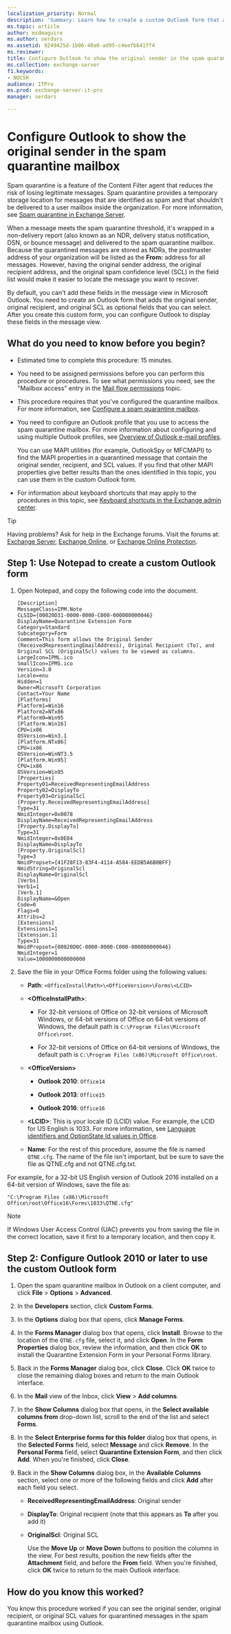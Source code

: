 ```yaml
---
localization_priority: Normal
description: 'Summary: Learn how to create a custom Outlook form that allows you to view the original sender, recipient, and SCL value for messages in the spam quarantine mailbox in Exchange Server 2016 or Exchange Server 2019.'
ms.topic: article
author: msdmaguire
ms.author: serdars
ms.assetid: 9249425d-1b06-48a0-ad95-c4eefb641ff4
ms.reviewer: 
title: Configure Outlook to show the original sender in the spam quarantine mailbox
ms.collection: exchange-server
f1.keywords:
- NOCSH
audience: ITPro
ms.prod: exchange-server-it-pro
manager: serdars

---
```


# Configure Outlook to show the original sender in the spam quarantine mailbox

Spam quarantine is a feature of the Content Filter agent that reduces the risk of losing legitimate messages. Spam quarantine provides a temporary storage location for messages that are identified as spam and that shouldn't be delivered to a user mailbox inside the organization. For more information, see [Spam quarantine in Exchange Server](spam-quarantine.md).

When a message meets the spam quarantine threshold, it's wrapped in a non-delivery report (also known as an NDR, delivery status notification, DSN, or bounce message) and delivered to the spam quarantine mailbox. Because the quarantined messages are stored as NDRs, the postmaster address of your organization will be listed as the **From:** address for all messages. However, having the original sender address, the original recipient address, and the original spam confidence level (SCL) in the field list would make it easier to locate the message you want to recover.

By default, you can't add these fields in the message view in Microsoft Outlook. You need to create an Outlook form that adds the original sender, original recipient, and original SCL as optional fields that you can select. After you create this custom form, you can configure Outlook to display these fields in the message view.

## What do you need to know before you begin?

- Estimated time to complete this procedure: 15 minutes.

- You need to be assigned permissions before you can perform this procedure or procedures. To see what permissions you need, see the "Mailbox access" entry in the [Mail flow permissions](../../permissions/feature-permissions/mail-flow-permissions.md) topic.

- This procedure requires that you've configured the quarantine mailbox. For more information, see [Configure a spam quarantine mailbox](configure-quarantine-mailboxes.md).

- You need to configure an Outlook profile that you use to access the spam quarantine mailbox. For more information about configuring and using multiple Outlook profiles, see [Overview of Outlook e-mail profiles](https://support.microsoft.com/office/f544c1ba-3352-4b3b-be0b-8d42a540459d).

  You can use MAPI utilities (for example, OutlookSpy or MFCMAPI) to find the MAPI properties in a quarantined message that contain the original sender, recipient, and SCL values. If you find that other MAPI properties give better results than the ones identified in this topic, you can use them in the custom Outlook form.

- For information about keyboard shortcuts that may apply to the procedures in this topic, see [Keyboard shortcuts in the Exchange admin center](../../about-documentation/exchange-admin-center-keyboard-shortcuts.md).

> [!TIP]
> Having problems? Ask for help in the Exchange forums. Visit the forums at: [Exchange Server](https://social.technet.microsoft.com/forums/office/home?category=exchangeserver), [Exchange Online](https://social.technet.microsoft.com/forums/msonline/home?forum=onlineservicesexchange), or [Exchange Online Protection](https://social.technet.microsoft.com/forums/forefront/home?forum=FOPE).

## Step 1: Use Notepad to create a custom Outlook form

1. Open Notepad, and copy the following code into the document.

   ```text
   [Description]
   MessageClass=IPM.Note
   CLSID={00020D31-0000-0000-C000-000000000046}
   DisplayName=Quarantine Extension Form
   Category=Standard
   Subcategory=Form
   Comment=This form allows the Original Sender (ReceivedRepresentingEmailAddress), Original Recipient (To), and Original SCL (OriginalScl) values to be viewed as columns.
   LargeIcon=IPML.ico
   SmallIcon=IPMS.ico
   Version=3.0
   Locale=enu
   Hidden=1
   Owner=Microsoft Corporation
   Contact=Your Name
   [Platforms]
   Platform1=Win16
   Platform2=NTx86
   Platform9=Win95
   [Platform.Win16]
   CPU=ix86
   OSVersion=Win3.1
   [Platform.NTx86]
   CPU=ix86
   OSVersion=WinNT3.5
   [Platform.Win95]
   CPU=ix86
   OSVersion=Win95
   [Properties]
   Property01=ReceivedRepresentingEmailAddress
   Property02=DisplayTo
   Property03=OriginalScl
   [Property.ReceivedRepresentingEmailAddress]
   Type=31
   NmidInteger=0x0078
   DisplayName=ReceivedRepresentingEmailAddress
   [Property.DisplayTo]
   Type=31
   NmidInteger=0x0E04
   DisplayName=DisplayTo
   [Property.OriginalScl]
   Type=3
   NmidPropset={41F28F13-83F4-4114-A584-EEDB5A6B0BFF}
   NmidString=OriginalScl
   DisplayName=OriginalScl
   [Verbs]
   Verb1=1
   [Verb.1]
   DisplayName=&Open
   Code=0
   Flags=0
   Attribs=2
   [Extensions]
   Extensions1=1
   [Extension.1]
   Type=31
   NmidPropset={00020D0C-0000-0000-C000-000000000046}
   NmidInteger=1
   Value=1000000000000000
   ```

2. Save the file in your Office Forms folder using the following values:

   - **Path**: `<OfficeInstallPath>\<OfficeVersion>\Forms\<LCID>`

   - **\<OfficeInstallPath\>**:

     - For 32-bit versions of Office on 32-bit versions of Microsoft Windows, or 64-bit versions of Office on 64-bit versions of Windows, the default path is `C:\Program Files\Microsoft Office\root`.

     - For 32-bit versions of Office on 64-bit versions of Windows, the default path is `C:\Program Files (x86)\Microsoft Office\root`.

   - **\<OfficeVersion\>**

     - **Outlook 2010**: `Office14`

     - **Outlook 2013**: `Office15`

     - **Outlook 2016**: `Office16`

   - **\<LCID\>**: This is your locale ID (LCID) value. For example, the LCID for US English is 1033. For more information, see [Language identifiers and OptionState Id values in Office](/deployoffice/office2016/language-identifiers-and-optionstate-id-values-in-office-2016).

   - **Name**: For the rest of this procedure, assume the file is named `QTNE.cfg`. The name of the file isn't important, but be sure to save the file as QTNE.cfg and not QTNE.cfg.txt.

For example, for a 32-bit US English version of Outlook 2016 installed on a 64-bit version of Windows, save the file as:

`"C:\Program Files (x86)\Microsoft Office\root\Office16\Forms\1033\QTNE.cfg"`

> [!NOTE]
> If Windows User Access Control (UAC) prevents you from saving the file in the correct location, save it first to a temporary location, and then copy it.

## Step 2: Configure Outlook 2010 or later to use the custom Outlook form

1. Open the spam quarantine mailbox in Outlook on a client computer, and click **File** \> **Options** \> **Advanced**.

2. In the **Developers** section, click **Custom Forms**.

3. In the **Options** dialog box that opens, click **Manage Forms**.

4. In the **Forms Manager** dialog box that opens, click **Install**. Browse to the location of the `QTNE.cfg` file, select it, and click **Open**. In the **Form Properties** dialog box, review the information, and then click **OK** to install the Quarantine Extension Form in your Personal Forms library.

5. Back in the **Forms Manager** dialog box, click **Close**. Click **OK** twice to close the remaining dialog boxes and return to the main Outlook interface.

6. In the **Mail** view of the Inbox, click **View** \> **Add columns**.

7. In the **Show Columns** dialog box that opens, in the **Select available columns from** drop-down list, scroll to the end of the list and select **Forms**.

8. In the **Select Enterprise forms for this folder** dialog box that opens, in the **Selected Forms** field, select **Message** and click **Remove**. In the **Personal Forms** field, select **Quarantine Extension Form**, and then click **Add**. When you're finished, click **Close**.

9. Back in the **Show Columns** dialog box, in the **Available Columns** section, select one or more of the following fields and click **Add** after each field you select.

   - **ReceivedRepresentingEmailAddress**: Original sender

   - **DisplayTo**: Original recipient (note that this appears as **To** after you add it)

   - **OriginalScl**: Original SCL

     Use the **Move Up** or **Move Down** buttons to position the columns in the view. For best results, position the new fields after the **Attachment** field, and before the **From** field. When you're finished, click **OK** twice to return to the main Outlook interface.

## How do you know this worked?

You know this procedure worked if you can see the original sender, original recipient, or original SCL values for quarantined messages in the spam quarantine mailbox using Outlook.